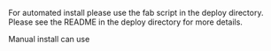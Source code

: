 For automated install please use the fab script in the deploy directory. Please see the README in the 
deploy directory for more details.

Manual install can use




